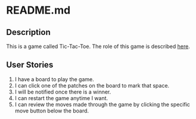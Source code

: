 # README.md #
## Description ##

This is a game called Tic-Tac-Toe. The role of this game is described [here](https://en.wikipedia.org/wiki/Tic-tac-toe).

## User Stories ##
 1. I have a board to play the game.
 2. I can click one of the patches on the board to mark that space.
 3. I will be notified once there is a winner.
 4. I can restart the game anytime I want.
 5. I can review the moves made through the game by clicking the specific move button below the board.